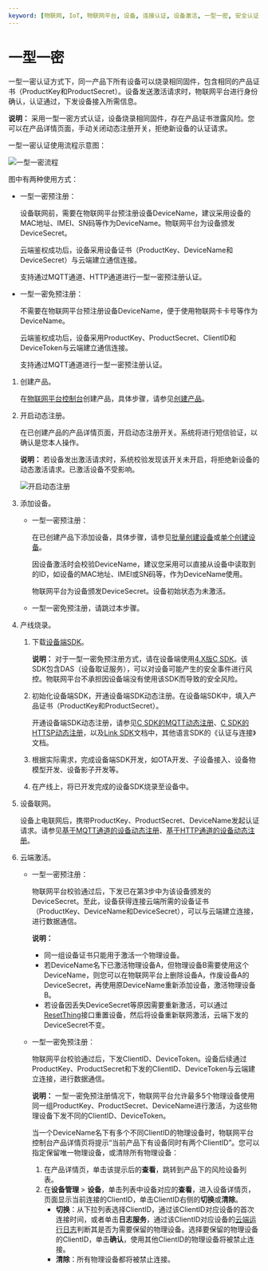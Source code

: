 ```yaml
---
keyword: [物联网, IoT, 物联网平台, 设备, 连接认证, 设备激活, 一型一密, 安全认证, 动态注册, 产品证书, ProductKey, ProductSecret, DeviceSecret, DeviceToken, ClientID]
---
```


# 一型一密

一型一密认证方式下，同一产品下所有设备可以烧录相同固件，包含相同的产品证书（ProductKey和ProductSecret）。设备发送激活请求时，物联网平台进行身份确认，认证通过，下发设备接入所需信息。

**说明：** 采用一型一密方式认证，设备烧录相同固件，存在产品证书泄露风险。您可以在产品详情页面，手动关闭动态注册开关，拒绝新设备的认证请求。

一型一密认证使用流程示意图：

![一型一密流程](https://static-aliyun-doc.oss-accelerate.aliyuncs.com/assets/img/zh-CN/3545559951/p133168.jpg)

图中有两种使用方式：

-   一型一密预注册：

    设备联网前，需要在物联网平台预注册设备DeviceName，建议采用设备的MAC地址、IMEI、SN码等作为DeviceName。物联网平台为设备颁发DeviceSecret。

    云端鉴权成功后，设备采用设备证书（ProductKey、DeviceName和DeviceSecret）与云端建立通信连接。

    支持通过MQTT通道、HTTP通道进行一型一密预注册认证。

-   一型一密免预注册：

    不需要在物联网平台预注册设备DeviceName，便于使用物联网卡卡号等作为DeviceName。

    云端鉴权成功后，设备采用ProductKey、ProductSecret、ClientID和DeviceToken与云端建立通信连接。

    支持通过MQTT通道进行一型一密预注册认证。


1.  创建产品。

    在[物联网平台控制台](http://iot.console.aliyun.com/)创建产品，具体步骤，请参见[创建产品](/intl.zh-CN/设备接入/创建产品.md)。

2.  开启动态注册。

    在已创建产品的产品详情页面，开启动态注册开关。系统将进行短信验证，以确认是您本人操作。

    **说明：** 若设备发出激活请求时，系统校验发现该开关未开启，将拒绝新设备的动态激活请求。已激活设备不受影响。

    ![开启动态注册](https://static-aliyun-doc.oss-accelerate.aliyuncs.com/assets/img/zh-CN/3545559951/p131592.png)

3.  添加设备。

    -   一型一密预注册：

        在已创建产品下添加设备，具体步骤，请参见[批量创建设备](/intl.zh-CN/设备接入/创建设备/批量创建设备.md)或[单个创建设备](/intl.zh-CN/设备接入/创建设备/单个创建设备.md)。

        因设备激活时会校验DeviceName，建议您采用可以直接从设备中读取到的ID，如设备的MAC地址、IMEI或SN码等，作为DeviceName使用。

        物联网平台为设备颁发DeviceSecret。设备初始状态为未激活。

    -   一型一密免预注册，请跳过本步骤。
4.  产线烧录。

    1.  下载[设备端SDK](https://www.alibabacloud.com/help/doc-detail/96627.htm)。

        **说明：** 对于一型一密免预注册方式，请在设备端使用[4.X版C SDK](https://help.aliyun.com/document_detail/163755.html)。该SDK包含DAS（设备取证服务），可以对设备可能产生的安全事件进行风控。物联网平台不承担因设备端没有使用该SDK而导致的安全风险。

    2.  初始化设备端SDK，开通设备端SDK动态注册。在设备端SDK中，填入产品证书（ProductKey和ProductSecret）。

        开通设备端SDK动态注册，请参见[C SDK的MQTT动态注册]()、[C SDK的HTTSP动态注册]()，以及[Link SDK](https://www.alibabacloud.com/help/doc-detail/96627.htm)文档中，其他语言SDK的《认证与连接》文档。

    3.  根据实际需求，完成设备端SDK开发，如OTA开发、子设备接入、设备物模型开发、设备影子开发等。

    4.  在产线上，将已开发完成的设备SDK烧录至设备中。

5.  设备联网。

    设备上电联网后，携带ProductKey、ProductSecret、DeviceName发起认证请求。请参见[基于MQTT通道的设备动态注册](/intl.zh-CN/设备接入/使用开放协议自主接入/MQTT协议接入/基于MQTT通道的设备动态注册.md)、[基于HTTP通道的设备动态注册](/intl.zh-CN/设备管理/Alink协议/设备身份注册.md)。

6.  云端激活。

    -   一型一密预注册：

        物联网平台校验通过后，下发已在第3步中为该设备颁发的DeviceSecret。至此，设备获得连接云端所需的设备证书（ProductKey、DeviceName和DeviceSecret），可以与云端建立连接，进行数据通信。

        **说明：**

        -   同一组设备证书只能用于激活一个物理设备。
        -   若DeviceName名下已激活物理设备A，但物理设备B需要使用这个DeviceName，则您可以在物联网平台上删除设备A，作废设备A的DeviceSecret，再使用原DeviceName重新添加设备，激活物理设备B。
        -   若设备因丢失DeviceSecret等原因需要重新激活，可以通过[ResetThing](/intl.zh-CN/云端开发指南/云端API参考/设备管理/ResetThing.md)接口重置设备，然后将设备重新联网激活，云端下发的DeviceSecret不变。
    -   一型一密免预注册：

        物联网平台校验通过后，下发ClientID、DeviceToken。设备后续通过ProductKey、ProductSecret和下发的ClientID、DeviceToken与云端建立连接，进行数据通信。

        **说明：** 一型一密免预注册情况下，物联网平台允许最多5个物理设备使用同一组ProductKey、ProductSecret、DeviceName进行激活，为这些物理设备下发不同的ClientID、DeviceToken。

        当一个DeviceName名下有多个不同ClientID的物理设备时，物联网平台控制台产品详情页将提示“当前产品下有设备同时有两个ClientID”。您可以指定保留唯一物理设备，或清除所有物理设备：

        1.  在产品详情页，单击该提示后的**查看**，跳转到产品下的风险设备列表。
        2.  在**设备管理** \> **设备**，单击列表中设备对应的**查看**，进入设备详情页，页面显示当前连接的ClientID，单击ClientID右侧的**切换**或**清除**。
            -   **切换**：从下拉列表选择ClientID，通过该ClientID对应设备的首次连接时间，或者单击**日志服务**，通过该ClientID对应设备的[云端运行日志](/intl.zh-CN/监控运维/日志服务/云端运行日志.md)判断其是否为需要保留的物理设备。选择要保留的物理设备的ClientID，单击**确认**，使用其他ClientID的物理设备将被禁止连接。
            -   **清除**：所有物理设备都将被禁止连接。

